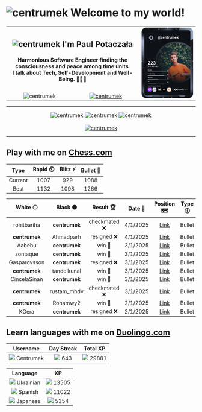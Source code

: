 <h1>
  <img
    src="https://emojis.slackmojis.com/emojis/images/1531849430/4246/blob-sunglasses.gif"
    width="30"
    alt="centrumek"
  />
  Welcome to my world!
</h1>

<table>
  <tbody>
    <tr>
      <td align="center" width="70%" colspan="2">
        <h2>
          <img
            src="https://raw.githubusercontent.com/MartinHeinz/MartinHeinz/master/wave.gif"
            width="30px"
            alt="centrumek"
          />
          I'm Paul Potaczała
        </h2>
        <h4>
          Harmonious Software Engineer finding the consciousness and peace among time units.
          <br/>
          I talk about Tech, Self-Development and Well-Being. 🌿🧘🚀
        </h4>
      </td>
      <td width="30%" rowspan="2">
        <a href="https://app.daily.dev/centrumek">
          <img
            src="./devcard.svg"
            alt="centrumek"
          />
        </a>
      </td>
    </tr>
    <tr align="center">
      <td>
        <img
          src="https://komarev.com/ghpvc/?username=centrumek&label=visitors&color=0e75b6&style=flat"
          alt="centrumek"
        >
      </td>
      <td>
        <a href="https://stackoverflow.com/users/14496012/centrumek">
          <img
            src="https://stackoverflow.com/users/flair/14496012.png?theme=dark"
            alt="centrumek"
          >
        </a>
      </td>
    </tr>
  </tbody>
</table>

---
<div align="center">
  <img 
    src="https://github-readme-stats.vercel.app/api?username=centrumek&show_icons=true&count_private=true&theme=dark&hide_border=true&hide=issues,contribs&bg_color=00000000"
    alt="centrumek"
  />
  <img
    src="https://github-readme-stats.vercel.app/api/top-langs/?username=centrumek&layout=compact&hide_border=true&theme=dark&bg_color=00000000&langs_count=6&exclude_repo=air-statistic-app"
    alt="centrumek"
  />
  <img 
    src="https://github-readme-streak-stats.herokuapp.com?user=centrumek&theme=dark&hide_border=true&background=FFFFFF00"
    alt="centrumek"
  />
  <br/>
  <br/>
  <a href="https://www.buymeacoffee.com/centrumek">
    <img
      src="https://cdn.buymeacoffee.com/buttons/v2/default-orange.png"
      height="50"
      width="210"
      alt="centrumek"
    />
  </a>
</div>

---

## Play with me on [Chess.com](https://www.chess.com/member/centrumek)

<div align="center">
<!--START_SECTION:chessStats-->
<!-- Automatically generated with https://github.com/Balastrong/chess-stats-action -->

| Type | Rapid ⏲️ | Blitz ⚡ | Bullet 🔫 |
|:---:|:---:|:---:|:---:|
| Current | 1007 | 929 | 1088 |
| Best | 1132 | 1098 | 1266 |

| White ⚪ | Black ⚫ | Result 🏆 | Date 📅 | Position 🗺️ | Type 🕕 |
|:---:|:---:|:---:|:---:|:---:|:---:|
| rohitbariha | **centrumek** | checkmated ❌ | 4/1/2025 | <a href="http://www.ee.unb.ca/cgi-bin/tervo/fen.pl?select=rn1q1k1r/pb3Qp1/2p2b1p/1p2Np2/3P4/1BN5/PP3PPP/R3R1K1 b - -">Link</a> | Bullet |
| **centrumek** | Ahmadparh | resigned ❌ | 4/1/2025 | <a href="http://www.ee.unb.ca/cgi-bin/tervo/fen.pl?select=4r3/1pk2ppb/p1n4p/b4P2/K5P1/5P2/P1Pr1q1P/1R3BNR w - -">Link</a> | Bullet |
| Aabebu | **centrumek** | win 🥇 | 3/1/2025 | <a href="http://www.ee.unb.ca/cgi-bin/tervo/fen.pl?select=6k1/p1p5/8/2p1P3/2PpPK1r/P3nP2/6r1/R7 w - -">Link</a> | Bullet |
| zontaque | **centrumek** | win 🥇 | 3/1/2025 | <a href="http://www.ee.unb.ca/cgi-bin/tervo/fen.pl?select=8/8/5pk1/R1p1p2p/4p2P/2P1K1P1/PP6/4q3 w - -">Link</a> | Bullet |
| Gasparovsson | **centrumek** | resigned ❌ | 3/1/2025 | <a href="http://www.ee.unb.ca/cgi-bin/tervo/fen.pl?select=8/p7/7p/kb6/1p1RR3/1P6/6PP/6K1 b - -">Link</a> | Bullet |
| **centrumek** | tandelkunal | win 🥇 | 3/1/2025 | <a href="http://www.ee.unb.ca/cgi-bin/tervo/fen.pl?select=r6r/ppp2kpp/2p5/8/5P2/5NP1/PP1KPn1P/2R2b1q b - -">Link</a> | Bullet |
| CincelaSinan | **centrumek** | win 🥇 | 3/1/2025 | <a href="http://www.ee.unb.ca/cgi-bin/tervo/fen.pl?select=5r2/3k4/4b3/3p3P/4p3/6P1/5P1K/2r4q w - -">Link</a> | Bullet |
| **centrumek** | rustam_mhdv | checkmated ❌ | 3/1/2025 | <a href="http://www.ee.unb.ca/cgi-bin/tervo/fen.pl?select=1r6/2b1kp1p/6pP/4p1P1/6B1/r2n1P2/8/K7 w - -">Link</a> | Bullet |
| **centrumek** | Rohamwy2 | win 🥇 | 2/1/2025 | <a href="http://www.ee.unb.ca/cgi-bin/tervo/fen.pl?select=7r/5pkp/p1R3p1/1p1p4/1q1P1PP1/1P2PK1P/8/2R5 b - -">Link</a> | Bullet |
| KGera | **centrumek** | resigned ❌ | 2/1/2025 | <a href="http://www.ee.unb.ca/cgi-bin/tervo/fen.pl?select=8/4k3/1R6/1P1pP1P1/3P4/8/8/6K1 b - -">Link</a> | Bullet |

<!--END_SECTION:chessStats-->
</div>

## Learn languages with me on [Duolingo.com](https://www.duolingo.com/profile/Centrumek)

<div align="center">
<!--START_SECTION:duolingoStats-->
<!-- Automatically generated with https://github.com/centrumek/duolingo-readme-stats-->

| Username | Day Streak | Total XP |
|:---:|:---:|:---:|
| <img src="https://raw.githubusercontent.com/centrumek/duolingo-readme-stats/main/assets/duolingo.png" height="12"> Centrumek | <img src="https://raw.githubusercontent.com/centrumek/duolingo-readme-stats/main/assets/streakinactive.svg" height="12"> 643 | <img src="https://raw.githubusercontent.com/centrumek/duolingo-readme-stats/main/assets/xp.svg" height="12"> 29881 | <img src="https://raw.githubusercontent.com/centrumek/duolingo-readme-stats/main/assets/xp.svg" height="12"> 0 |

| Language | XP |
|:---:|:---:|
| <img src="https://raw.githubusercontent.com/centrumek/duolingo-readme-stats/main/assets/langs/ukrainian.svg" height="12"> Ukrainian | <img src="https://raw.githubusercontent.com/centrumek/duolingo-readme-stats/main/assets/xp.svg" height="12"> 13505 |
| <img src="https://raw.githubusercontent.com/centrumek/duolingo-readme-stats/main/assets/langs/spanish.svg" height="12"> Spanish | <img src="https://raw.githubusercontent.com/centrumek/duolingo-readme-stats/main/assets/xp.svg" height="12"> 11022 |
| <img src="https://raw.githubusercontent.com/centrumek/duolingo-readme-stats/main/assets/langs/japanese.svg" height="12"> Japanese | <img src="https://raw.githubusercontent.com/centrumek/duolingo-readme-stats/main/assets/xp.svg" height="12"> 5354 |

<!--END_SECTION:duolingoStats-->
</div>
<!--
**centrumek/centrumek** is a ✨ _special_ ✨ repository because its `README.md` (this file) appears on your GitHub profile.

Here are some ideas to get you started:

- 🔭 I’m currently working on ...
- 🌱 I’m currently learning ...
- 👯 I’m looking to collaborate on ...
- 🤔 I’m looking for help with ...
- 💬 Ask me about ...
- 📫 How to reach me: ...
- 😄 Pronouns: ...
- ⚡ Fun fact: ...
-->
